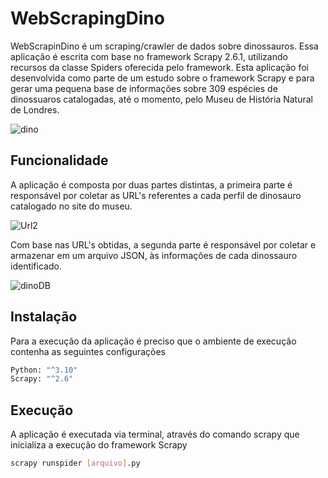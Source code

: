 # WebScrapingDino

WebScrapinDino é um scraping/crawler de dados sobre dinossauros. Essa aplicação é escrita com base no framework Scrapy 2.6.1, utilizando recursos da classe Spiders oferecida pelo framework.
Esta aplicação foi desenvolvida como parte de um estudo sobre o framework Scrapy e para gerar uma pequena base de informações sobre 309 espécies de dinossuaros catalogadas, até o momento, pelo Museu de História Natural de Londres.

![dino](https://user-images.githubusercontent.com/16140969/161632527-111ee9fd-a8a9-4fd6-bc43-898b4b031f35.gif)

## Funcionalidade
A aplicação é composta por duas partes distintas, a primeira parte é responsável por coletar as URL's referentes a cada perfil de dinosauro catalogado no site do museu.

![Url2](https://user-images.githubusercontent.com/16140969/161632284-5eeb9711-a7c3-4dd8-997f-009f9f3a9d34.gif)

Com base nas URL's obtidas, a segunda parte é responsável por coletar e armazenar em um arquivo JSON, às informações de cada dinossauro identificado.

![dinoDB](https://user-images.githubusercontent.com/16140969/161632532-11b41a8c-a472-4b6d-b23d-251c5e76d509.gif)

## Instalação

Para a execução da aplicação é preciso que o ambiente de execução contenha as seguintes configurações

```sh
Python: "^3.10"
Scrapy: "^2.6"
```
## Execução

A aplicação é executada via terminal, através do comando scrapy que inicializa a execução do framework Scrapy

```sh
scrapy runspider [arquivo].py
```
